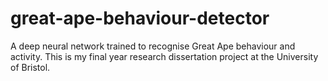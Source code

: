 # great-ape-behaviour-detector
A deep neural network trained to recognise Great Ape behaviour and activity. This is my final year research dissertation project at the University of Bristol. 
